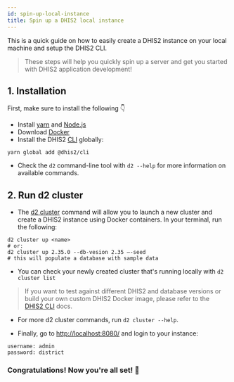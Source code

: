 ```yaml
---
id: spin-up-local-instance
title: Spin up a DHIS2 local instance 
---
```


This is a quick guide on how to easily create a DHIS2 instance on your local machine and setup the DHIS2 CLI.

> These steps will help you quickly spin up a server and get you started with DHIS2 application development!

## 1. Installation

First, make sure to install the following 👇

-   Install [yarn](https://classic.yarnpkg.com/en/docs/install/) and [Node.js](https://nodejs.org/en/)
-   Download [Docker](https://www.docker.com/)
-   Install the DHIS2 [CLI](https://cli.dhis2.nu/#/getting-started) globally:

```shell
yarn global add @dhis2/cli
```

-   Check the `d2` command-line tool with `d2 --help` for more information on available commands.

## 2. Run d2 cluster

-   The [d2 cluster](https://cli.dhis2.nu/#/commands/d2-cluster) command will allow you to launch a new cluster and create a DHIS2 instance using Docker containers. In your terminal, run the following:

```shell
d2 cluster up <name>
# or:
d2 cluster up 2.35.0 --db-vesion 2.35 —-seed
# this will populate a database with sample data
```

-   You can check your newly created cluster that's running locally with `d2 cluster list` 

> If you want to test against different DHIS2 and database versions or build your own custom DHIS2 Docker image, please refer to the [DHIS2 CLI](https://cli.dhis2.nu/#/commands/d2-cluster) docs.
-   For more d2 cluster commands, run `d2 cluster --help`.

-   Finally, go to [http://localhost:8080/](http://localhost:8080/) and login to your instance:

```
username: admin
password: district
```

### Congratulations! Now you're all set! 🎊